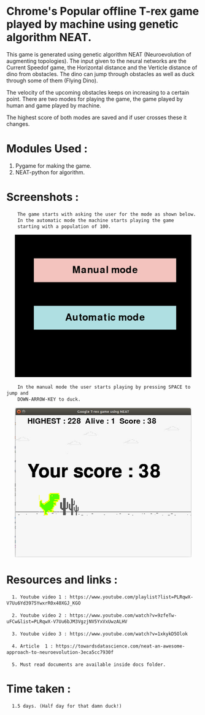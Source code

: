 # Chrome's Popular offline T-rex game played by machine using genetic algorithm NEAT.

This game is generated using genetic algorithm NEAT (Neuroevolution of augmenting topologies). The input given to the neural networks are
the Current Speedof game, the Horizontal distance and the Verticle distance of dino from obstacles. The dino can jump through obstacles as well as
duck through some of them (Flying Dino).


The velocity of the upcoming obstacles keeps on increasing to a certain point. There are two modes for playing the game, the game played by human and game played by machine.


The highest score of both modes are saved and if user crosses these it changes.

# Modules Used : 
  
   1. Pygame for making the game.
   2. NEAT-python for algorithm.
   
# Screenshots : 

        The game starts with asking the user for the mode as shown below.
        In the automatic mode the machine starts playing the game 
        starting with a population of 100.
        
<p align="center"><img width="460" src="/Screenshots/pic.gif"></p>
        
         
        In the manual mode the user starts playing by pressing SPACE to jump and 
        DOWN-ARROW-KEY to duck.
        
<p align="center"><img width="460" src="/Screenshots/Screenshot1.png"></p>        


# Resources and links :

      1. Youtube video 1 : https://www.youtube.com/playlist?list=PLRqwX-V7Uu6Yd3975YwxrR0x40XGJ_KGO

      2. Youtube video 2 : https://www.youtube.com/watch?v=9zfeTw-uFCw&list=PLRqwX-V7Uu6bJM3VgzjNV5YxVxUwzALHV

      3. Youtube video 3 : https://www.youtube.com/watch?v=1xkykD5Olok

      4. Article  1 : https://towardsdatascience.com/neat-an-awesome-approach-to-neuroevolution-3eca5cc7930f

      5. Must read documents are available inside docs folder.
     
# Time taken :

      1.5 days. (Half day for that damn duck!)
